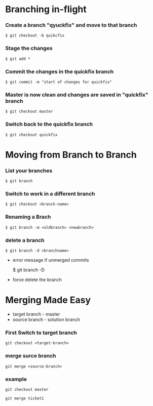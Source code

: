 Branching in-flight
================================

### Create a branch "qyuckfix" and move to that branch
    
    $ git checkout -b quikcfix

### Stage the changes

    $ git add *

### Commit the changes in the quickfix branch

    $ git commit -m "start of changes for quickfix"

### Master is now clean and changes are saved in "quickfix" branch

    $ git checkout master

### Switch back to the quickfix branch

    $ git checkout quickfix


Moving from Branch to Branch
====================================

### List your branches

    $ git branch

### Switch to work in a different branch

    $ git checkout <branch-name>

### Renaming a Brach 

    $ git branch -m <oldbranch> <newbranch>

### delete a branch

    $ git branch -d <branchname>

- error message if unmerged commits

    $ git branch -D <branchname>

- force delete the branch

Merging Made Easy
====================

- target branch - master
- source branch - solution branch

### First Switch to target branch

    git checkout <target-branch>

### merge surce branch

    git merge <source-branch>

### example

    git checkout master

    git merge ticket1





